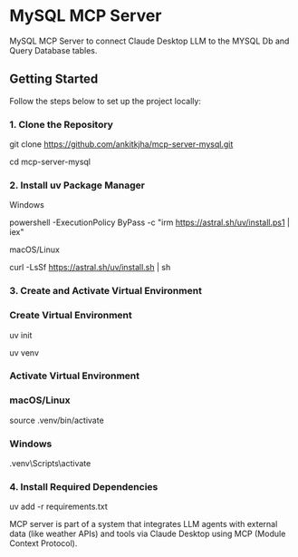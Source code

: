 
# MySQL MCP Server

MySQL MCP Server to connect Claude Desktop LLM to the MYSQL Db and Query Database tables.

## Getting Started

Follow the steps below to set up the project locally:

### 1. Clone the Repository

git clone <https://github.com/ankitkjha/mcp-server-mysql.git>

cd mcp-server-mysql

### 2. Install uv Package Manager

Windows

powershell -ExecutionPolicy ByPass -c "irm <https://astral.sh/uv/install.ps1> | iex"

macOS/Linux

curl -LsSf <https://astral.sh/uv/install.sh> | sh

### 3. Create and Activate Virtual Environment

### Create Virtual Environment

uv init

uv venv

### Activate Virtual Environment

### macOS/Linux

source .venv/bin/activate

### Windows

.venv\Scripts\activate

### 4. Install Required Dependencies

uv add -r requirements.txt

MCP server is part of a system that integrates LLM agents with external data (like weather APIs) and tools via Claude Desktop using MCP (Module Context Protocol).
